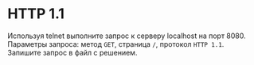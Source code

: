 # HTTP 1.1

Используя telnet выполните запрос к серверу localhost на порт 8080. Параметры запроса: метод `GET`, страница `/`, протокол `HTTP 1.1`. Запишите запрос в файл с решением.